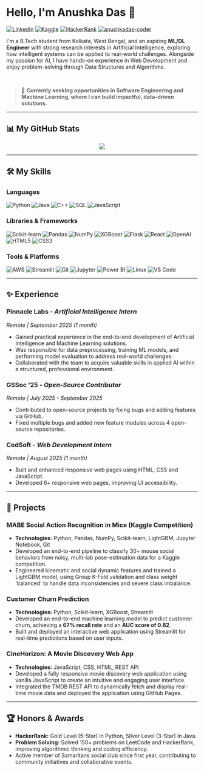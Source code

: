 # Hello, I'm Anushka Das 👋

<p align="left">
  <a href="https://linkedin.com/in/anushka-das-467437316"><img src="https://img.shields.io/badge/LinkedIn-0A66C2.svg?style=for-the-badge&logo=linkedin&logoColor=white" alt="LinkedIn"/></a>
  <a href="https://www.kaggle.com/anushkadas2313002101"><img src="https://img.shields.io/badge/Kaggle-20BEFF.svg?style=for-the-badge&logo=kaggle&logoColor=white" alt="Kaggle"/></a>
  <a href="https://www.hackerrank.com/profile/anushkadas05das"><img src="https://img.shields.io/badge/HackerRank-2EC866.svg?style=for-the-badge&logo=hackerrank&logoColor=white" alt="HackerRank"/></a>
  <a href="https://github.com/anushkadas-coder"><img src="https://komarev.com/ghpvc/?username=anushkadas-coder&style=flat-square&color=blueviolet" alt="anushkadas-coder" /></a>
</p>

I'm a B.Tech student from Kolkata, West Bengal, and an aspiring **ML/DL Engineer** with strong research interests in Artificial Intelligence, exploring how intelligent systems can be applied to real-world challenges. Alongside my passion for AI, I have hands-on experience in Web Development and enjoy problem-solving through Data Structures and Algorithms.

<br />

> 🔭 **Currently seeking opportunities in Software Engineering and Machine Learning, where I can build impactful, data-driven solutions.**

---
## 📊 My GitHub Stats

<p align="center">
  <a href="https://github.com/anuraghazra/github-readme-stats">
    <img align="center" src="https://github-readme-stats.vercel.app/api/top-langs/?username=anushkadas-coder&layout=compact&theme=tokyonight&border_radius=5&border_color=30A3DC" />
  </a>
</p>

---
## 🛠️ My Skills

### Languages
<p align="left">
  <img src="https://img.shields.io/badge/Python-3776AB.svg?style=for-the-badge&logo=Python&logoColor=white" alt="Python"/>
  <img src="https://img.shields.io/badge/Java-ED8B00.svg?style=for-the-badge&logo=openjdk&logoColor=white" alt="Java"/>
  <img src="https://img.shields.io/badge/C++-00599C.svg?style=for-the-badge&logo=cplusplus&logoColor=white" alt="C++"/>
  <img src="https://img.shields.io/badge/SQL-4479A1.svg?style=for-the-badge&logo=sql&logoColor=white" alt="SQL"/>
  <img src="https://img.shields.io/badge/JavaScript-F7DF1E.svg?style=for-the-badge&logo=javascript&logoColor=black" alt="JavaScript"/>
</p>

### Libraries & Frameworks
<p align="left">
  <img src="https://img.shields.io/badge/Scikit--learn-F7931E.svg?style=for-the-badge&logo=scikit-learn&logoColor=white" alt="Scikit-learn"/>
  <img src="https://img.shields.io/badge/Pandas-150458.svg?style=for-the-badge&logo=pandas&logoColor=white" alt="Pandas"/>
  <img src="https://img.shields.io/badge/NumPy-013243.svg?style=for-the-badge&logo=numpy&logoColor=white" alt="NumPy"/>
  <img src="https://img.shields.io/badge/XGBoost-006600.svg?style=for-the-badge&logo=xgboost&logoColor=white" alt="XGBoost"/>
  <img src="https://img.shields.io/badge/Flask-000000.svg?style=for-the-badge&logo=flask&logoColor=white" alt="Flask"/>
  <img src="https://img.shields.io/badge/React-61DAFB.svg?style=for-the-badge&logo=react&logoColor=black" alt="React"/>
  <img src="https://img.shields.io/badge/OpenAI-412991.svg?style=for-the-badge&logo=openai&logoColor=white" alt="OpenAI"/>
  <img src="https://img.shields.io/badge/HTML5-E34F26.svg?style=for-the-badge&logo=html5&logoColor=white" alt="HTML5"/>
  <img src="https://img.shields.io/badge/CSS3-1572B6.svg?style=for-the-badge&logo=css3&logoColor=white" alt="CSS3"/>
</p>

### Tools & Platforms
<p align="left">
  <img src="https://img.shields.io/badge/Amazon_AWS-232F3E.svg?style=for-the-badge&logo=amazon-aws&logoColor=white" alt="AWS"/>
  <img src="https://img.shields.io/badge/Streamlit-FF4B4B.svg?style=for-the-badge&logo=streamlit&logoColor=white" alt="Streamlit"/>
  <img src="https://img.shields.io/badge/Git-F05032.svg?style=for-the-badge&logo=git&logoColor=white" alt="Git"/>
  <img src="https://img.shields.io/badge/Jupyter-F37626.svg?style=for-the-badge&logo=jupyter&logoColor=white" alt="Jupyter"/>
  <img src="https://img.shields.io/badge/Power_BI-F2C811.svg?style=for-the-badge&logo=power-bi&logoColor=black" alt="Power BI"/>
  <img src="https://img.shields.io/badge/Linux-FCC624.svg?style=for-the-badge&logo=linux&logoColor=black" alt="Linux"/>
  <img src="https://img.shields.io/badge/VS_Code-007ACC.svg?style=for-the-badge&logo=visual-studio-code&logoColor=white" alt="VS Code"/>
</p>

---
## ✨ Experience

### **Pinnacle Labs** - *Artificial Intelligence Intern*
*Remote | September 2025 (1 month)*
* Gained practical experience in the end-to-end development of Artificial Intelligence and Machine Learning solutions.
* Was responsible for data preprocessing, training ML models, and performing model evaluation to address real-world challenges.
* Collaborated with the team to acquire valuable skills in applied AI within a structured, professional environment.

### **GSSoc '25** - *Open-Source Contributor*
*Remote | July 2025 - September 2025*
* Contributed to open-source projects by fixing bugs and adding features via GitHub.
* Fixed multiple bugs and added new feature modules across 4 open-source repositories.

### **CodSoft** - *Web Development Intern*
*Remote | August 2025 (1 month)*
* Built and enhanced responsive web pages using HTML, CSS and JavaScript.
* Developed 6+ responsive web pages, improving UI accessibility.

---
## 🚀 Projects

### **MABE Social Action Recognition in Mice (Kaggle Competition)**
* **Technologies:** Python, Pandas, NumPy, Scikit-learn, LightGBM, Jupyter Notebook, Git
* Developed an end-to-end pipeline to classify 30+ mouse social behaviors from noisy, multi-lab pose-estimation data for a Kaggle competition.
* Engineered kinematic and social dynamic features and trained a LightGBM model, using Group K-Fold validation and class weight 'balanced' to handle data inconsistencies and severe class imbalance.

### **Customer Churn Prediction**
* **Technologies:** Python, Scikit-learn, XGBoost, Streamlit
* Developed an end-to-end machine learning model to predict customer churn, achieving a **67% recall rate** and an **AUC score of 0.82**.
* Built and deployed an interactive web application using Streamlit for real-time predictions based on user inputs.

### **CineHorizon: A Movie Discovery Web App**
* **Technologies:** JavaScript, CSS, HTML, REST API
* Developed a fully responsive movie discovery web application using vanilla JavaScript to create an intuitive and engaging user interface.
* Integrated the TMDB REST API to dynamically fetch and display real-time movie data and deployed the application using GitHub Pages.

---
## 🏆 Honors & Awards

* **HackerRank:** Gold Level (5-Star) in Python, Silver Level (3-Star) in Java.
* **Problem Solving:** Solved 150+ problems on LeetCode and HackerRank, improving algorithmic thinking and coding efficiency.
* Active member of Samaritans social club since first year, contributing to community initiatives and collaborative events.
